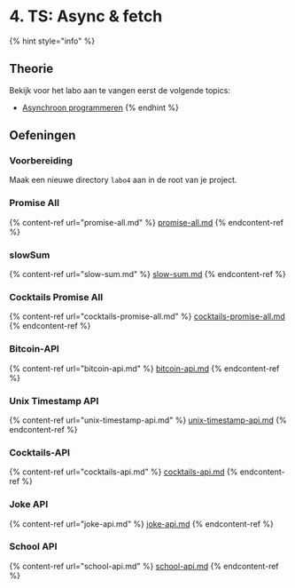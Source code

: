 # 4. TS: Async & fetch

{% hint style="info" %}
## Theorie

Bekijk voor het labo aan te vangen eerst de volgende topics:

* [Asynchroon programmeren](../../cursus/wat-is-nodejs/asynchroon-programmeren/)
{% endhint %}

## Oefeningen

### Voorbereiding

Maak een nieuwe directory `labo4` aan in de root van je project.

### **Promise All**

{% content-ref url="promise-all.md" %}
[promise-all.md](promise-all.md)
{% endcontent-ref %}

### slowSum

{% content-ref url="slow-sum.md" %}
[slow-sum.md](slow-sum.md)
{% endcontent-ref %}

### **Cocktails Promise All**

{% content-ref url="cocktails-promise-all.md" %}
[cocktails-promise-all.md](cocktails-promise-all.md)
{% endcontent-ref %}

### Bitcoin-API

{% content-ref url="bitcoin-api.md" %}
[bitcoin-api.md](bitcoin-api.md)
{% endcontent-ref %}

### Unix Timestamp API

{% content-ref url="unix-timestamp-api.md" %}
[unix-timestamp-api.md](unix-timestamp-api.md)
{% endcontent-ref %}

### **Cocktails-API**

{% content-ref url="cocktails-api.md" %}
[cocktails-api.md](cocktails-api.md)
{% endcontent-ref %}

### Joke API

{% content-ref url="joke-api.md" %}
[joke-api.md](joke-api.md)
{% endcontent-ref %}

### School API

{% content-ref url="school-api.md" %}
[school-api.md](school-api.md)
{% endcontent-ref %}
